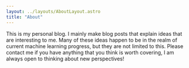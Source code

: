 ```yaml
---
layout: ../layouts/AboutLayout.astro
title: "About"
---
```


This is my personal blog. I mainly make blog posts that explain ideas that are interesting to me. Many of these ideas happen to be in the realm of current machine learning progress, but they are not limited to this. Please contact me if you have anything that you think is worth covering, I am always open to thinking about new perspectives! 




